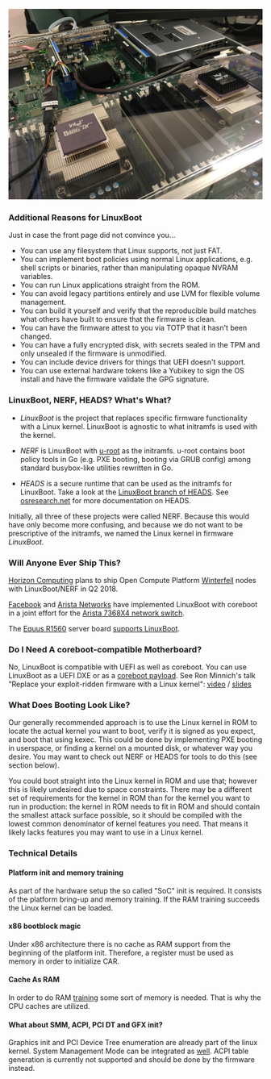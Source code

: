 ![Installing LinuxBoot on an Intel S2600 mainboard](images/s2600-flash.jpg)

### Additional Reasons for LinuxBoot

Just in case the front page did not convince you...

* You can use any filesystem that Linux supports, not just FAT.
* You can implement boot policies using normal Linux applications, e.g.
  shell scripts or binaries, rather than manipulating opaque NVRAM variables.
* You can run Linux applications straight from the ROM.
* You can avoid legacy partitions entirely and use LVM for flexible volume
  management.
* You can build it yourself and verify that the reproducible build matches what
  others have built to ensure that the firmware is clean.
* You can have the firmware attest to you via TOTP that it hasn't been changed.
* You can have a fully encrypted disk, with secrets sealed in the TPM and only
  unsealed if the firmware is unmodified.
* You can include device drivers for things that UEFI doesn't support.
* You can use external hardware tokens like a Yubikey to sign the OS install
  and have the firmware validate the GPG signature.

### LinuxBoot, NERF, HEADS? What's What?

*   *LinuxBoot* is the project that replaces specific firmware functionality
    with a Linux kernel. LinuxBoot is agnostic to what initramfs is used with
    the kernel.

*   *NERF* is LinuxBoot with [u-root](https://github.com/u-root/u-root) as the
    initramfs. u-root contains boot policy tools in Go (e.g. PXE booting,
    booting via GRUB config) among standard busybox-like utilities rewritten in
    Go.

*   *HEADS* is a secure runtime that can be used as the initramfs for LinuxBoot.
    Take a look at the [LinuxBoot branch of
    HEADS](https://github.com/osresearch/heads/tree/nerf). See
    [osresearch.net](http://osresearch.net/) for more documentation on HEADS.

Initially, all three of these projects were called NERF. Because this would have
only become more confusing, and because we do not want to be prescriptive of the
initramfs, we named the Linux kernel in firmware *LinuxBoot*.

### Will Anyone Ever Ship This?

[Horizon Computing](http://www.horizon-computing.com) plans to ship Open
Compute Platform
[Winterfell](http://www.horizon-computing.com/?project=winterfell) nodes with
LinuxBoot/NERF in Q2 2018.

[Facebook](https://engineering.fb.com/data-center-engineering/f16-minipack/) and
[Arista Networks](https://www.arista.com/en/company/news/press-release/6785-pr-20190314)
have implemented LinuxBoot with coreboot in a joint effort for the
[Arista 7368X4 network switch](https://www.arista.com/en/products/arista-7368x4-series-datasheet-quick-look).

The [Equus R1560](https://www.equuscs.com/servers/whitebox-open/r1560/)
server board
[supports LinuxBoot](https://www.equuscs.com/introducing-the-whitebox-open-r1560-servers/). 

### Do I Need A coreboot-compatible Motherboard?

No, LinuxBoot is compatible with UEFI as well as coreboot. You can use
LinuxBoot as a UEFI DXE or as a [coreboot
payload](https://review.coreboot.org/#/c/coreboot/+/23071/). See Ron Minnich's
talk "Replace your exploit-ridden firmware with a Linux kernel":
[video](https://www.youtube.com/watch?v=iffTJ1vPCSo) /
[slides](https://schd.ws/hosted_files/osseu17/84/Replace%20UEFI%20with%20Linux.pdf)

### What Does Booting Look Like?

Our generally recommended approach is to use the Linux kernel in ROM to locate
the actual kernel you want to boot, verify it is signed as you expect, and boot
that using kexec. This could be done by implementing PXE booting in userspace,
or finding a kernel on a mounted disk, or whatever way you desire. You may want
to check out NERF or HEADS for tools to do this (see section below).

You could boot straight into the Linux kernel in ROM and use that; however this
is likely undesired due to space constraints. There may be a different set of
requirements for the kernel in ROM than for the kernel you want to run in
production: the kernel in ROM needs to fit in ROM and should contain the
smallest attack surface possible, so it should be compiled with the lowest
common denominator of kernel features you need. That means it likely lacks
features you may want to use in a Linux kernel.

### Technical Details

#### Platform init and memory training

As part of the hardware setup the so called "SoC" init is required. It consists
of the platform bring-up and memory training. If the RAM training succeeds the
Linux kernel can be loaded.

#### x86 bootblock magic

Under x86 architecture there is no cache as RAM support from the beginning of
the platform init. Therefore, a register must be used as memory in order to
initialize CAR.

#### Cache As RAM

In order to do RAM [training](https://www.youtube.com/watch?v=h-Lkkg03Erk) some
sort of memory is needed. That is why the CPU caches are utilized.

#### What about SMM, ACPI, PCI DT and GFX init?

Graphics init and PCI Device Tree enumeration are already part of the linux
kernel. System Management Mode can be integrated as
[well](https://www.youtube.com/watch?v=6GEaw4msq6g). ACPI table generation is
currently not supported and should be done by the firmware instead.
